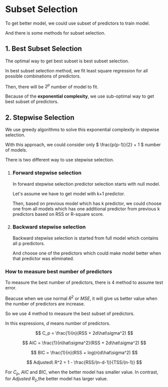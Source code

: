 # Subset Selection
To get better model, we could use subset of predictors to train model.

And there is some methods for subset selection.

## 1. Best Subset Selection
The optimal way to get best subset is best subset selection.

In best subset selection method, we fit least square regression for all possible combinations of predictors.

Then, there will be $2^p$ number of model to fit.

Because of the **exponential complexity**, we use sub-optimal way to get best subset of predictors.

## 2. Stepwise Selection
We use greedy algorithms to solve this exponential complexity in stepwise selection.

With this approach, we could consider only $ \frac{p(p-1)}{2} + 1 $ number of models.

There is two different way to use stepwise selection.

1. ### Forward stepwise selection
    In forward stepwise selection predictor selection starts with null model.

    Let's assume we have to get model with k+1 predictor.

    Then, based on previous model which has k predictor, we could choose one from all models which has one additional predictor from previous k predictors based on RSS or R-square score.

2. ### Backward stepwise selection
    Backward stepwise selection is started from full model which contains all p predictors.

    And choose one of the predictors which could make model better when that predictor was eliminated.

### **How to measure best number of predictors**
To measure the best number of predictors, there is 4 method to assume test error.

Beacuse when we use normal $R^2$ or $MSE$, it will give us better value when the number of predictors are increase.

So we use 4 method to measure the best subset of predictors.

In this expressions, $d$ means number of predictors.

$$
C_p = \frac{1}{n}(RSS + 2d\hat\sigma^2)
$$

$$
AIC = \frac{1}{n\hat\sigma^2}(RSS + 2d\hat\sigma^2)
$$

$$
BIC = \frac{1}{n}(RSS + log(n)d\hat\sigma^2)
$$

$$
Adjusted\ R^2 = 1 - \frac{RSS/(n-d-1)}{TSS/(n-1)}
$$

For $C_p$, $AIC$ and $BIC$, when the better model has smaller value. In contrast, for $Adjusted\ R_2$,the better model has larger value.